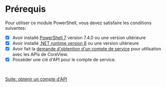 # Prérequis

Pour utiliser ce module PowerShell, vous devez satisfaire les conditions
suivantes:

- [x] Avoir installé [PowerShell 7] version 7.4.0 ou une version ultérieure
- [x] Avoir installé [.NET runtime version 8] ou une version ultérieure
- [x] Avoir fait la [demande d'obtention d'un compte de service] pour
  utilisation avec les APIs de CoreView.
- [x] Posséder une clé d'API pour le compte de service.

<br>

[Suite: obtenir un compte d'API](fr/compte-api.md ":class=button")

[PowerShell 7]: https://learn.microsoft.com/fr-ca/powershell/scripting/install/installing-powershell-on-windows?view=powershell-7.4
[.NET runtime version 8]: https://dotnet.microsoft.com/fr-fr/download/dotnet/8.0
[demande d'obtention d'un compte de service]: fr/compte-api.md
